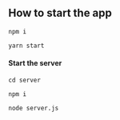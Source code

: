 ## How to start the app
```npm i```

```yarn start```

#### Start the server
```cd server```

```npm i```

```node server.js```
